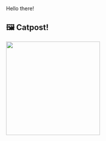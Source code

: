 Hello there!



## 🖼️ Catpost!

<sub>
    <img src="https://cdn2.thecatapi.com/images/a_j82joTy.jpg" height="256">
</sub>

